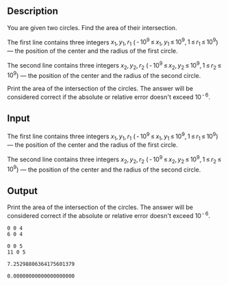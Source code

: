 ## Description

<div><p>You are given two circles. Find the area of their intersection.</p></div><div class="input-specification"><p>The first line contains three integers <span class="tex-span"><i>x</i><sub class="lower-index">1</sub>, <i>y</i><sub class="lower-index">1</sub>, <i>r</i><sub class="lower-index">1</sub></span> (<span class="tex-span"> - 10<sup class="upper-index">9</sup> ≤ <i>x</i><sub class="lower-index">1</sub>, <i>y</i><sub class="lower-index">1</sub> ≤ 10<sup class="upper-index">9</sup>, 1 ≤ <i>r</i><sub class="lower-index">1</sub> ≤ 10<sup class="upper-index">9</sup></span>) — the position of the center and the radius of the first circle.</p><p>The second line contains three integers <span class="tex-span"><i>x</i><sub class="lower-index">2</sub>, <i>y</i><sub class="lower-index">2</sub>, <i>r</i><sub class="lower-index">2</sub></span> (<span class="tex-span"> - 10<sup class="upper-index">9</sup> ≤ <i>x</i><sub class="lower-index">2</sub>, <i>y</i><sub class="lower-index">2</sub> ≤ 10<sup class="upper-index">9</sup>, 1 ≤ <i>r</i><sub class="lower-index">2</sub> ≤ 10<sup class="upper-index">9</sup></span>) — the position of the center and the radius of the second circle.</p></div><div class="output-specification"><p>Print the area of the intersection of the circles. The answer will be considered correct if the absolute or relative error doesn't exceed <span class="tex-span">10<sup class="upper-index"> - 6</sup></span>.</p></div>

## Input

<p>The first line contains three integers <span class="tex-span"><i>x</i><sub class="lower-index">1</sub>, <i>y</i><sub class="lower-index">1</sub>, <i>r</i><sub class="lower-index">1</sub></span> (<span class="tex-span"> - 10<sup class="upper-index">9</sup> ≤ <i>x</i><sub class="lower-index">1</sub>, <i>y</i><sub class="lower-index">1</sub> ≤ 10<sup class="upper-index">9</sup>, 1 ≤ <i>r</i><sub class="lower-index">1</sub> ≤ 10<sup class="upper-index">9</sup></span>) — the position of the center and the radius of the first circle.</p><p>The second line contains three integers <span class="tex-span"><i>x</i><sub class="lower-index">2</sub>, <i>y</i><sub class="lower-index">2</sub>, <i>r</i><sub class="lower-index">2</sub></span> (<span class="tex-span"> - 10<sup class="upper-index">9</sup> ≤ <i>x</i><sub class="lower-index">2</sub>, <i>y</i><sub class="lower-index">2</sub> ≤ 10<sup class="upper-index">9</sup>, 1 ≤ <i>r</i><sub class="lower-index">2</sub> ≤ 10<sup class="upper-index">9</sup></span>) — the position of the center and the radius of the second circle.</p>

## Output

<p>Print the area of the intersection of the circles. The answer will be considered correct if the absolute or relative error doesn't exceed <span class="tex-span">10<sup class="upper-index"> - 6</sup></span>.</p>





```input1
0 0 4
6 0 4

```




```input2
0 0 5
11 0 5

```




```output1
7.25298806364175601379

```




```output2
0.00000000000000000000

```


